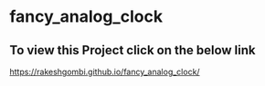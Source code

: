 # fancy_analog_clock

## To view this Project click on the below link  
https://rakeshgombi.github.io/fancy_analog_clock/

